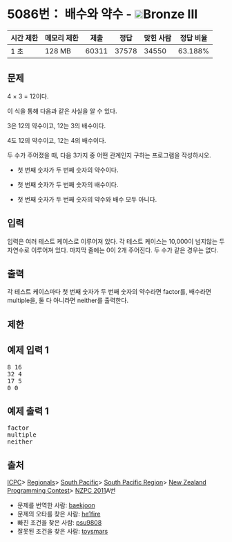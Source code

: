 # 5086번： 배수와 약수 - <img src="https://static.solved.ac/tier_small/3.svg" style="height:20px" />Bronze III


| 시간 제한 | 메모리 제한 | 제출 | 정답 | 맞힌 사람 | 정답 비율 |
| --- | --- | --- | --- | --- | --- |
| 1 초 | 128 MB | 60311 | 37578 | 34550 | 63.188% |


## 문제


4 × 3 = 12이다.

이 식을 통해 다음과 같은 사실을 알 수 있다.

3은 12의 약수이고, 12는 3의 배수이다.

4도 12의 약수이고, 12는 4의 배수이다.

두 수가 주어졌을 때, 다음 3가지 중 어떤 관계인지 구하는 프로그램을 작성하시오.

- 첫 번째 숫자가 두 번째 숫자의 약수이다.

- 첫 번째 숫자가 두 번째 숫자의 배수이다.

- 첫 번째 숫자가 두 번째 숫자의 약수와 배수 모두 아니다.





## 입력


입력은 여러 테스트 케이스로 이루어져 있다. 각 테스트 케이스는 10,000이 넘지않는 두 자연수로 이루어져 있다. 마지막 줄에는 0이 2개 주어진다. 두 수가 같은 경우는 없다.




## 출력


각 테스트 케이스마다 첫 번째 숫자가 두 번째 숫자의 약수라면 factor를, 배수라면 multiple을, 둘 다 아니라면 neither를 출력한다.




## 제한




## 예제 입력 1


<pre>8 16
32 4
17 5
0 0
</pre>


## 예제 출력 1


<pre>factor
multiple
neither
</pre>






## 출처


[ICPC](/category/1)> [Regionals](/category/7)> [South Pacific](/category/92)> [South Pacific Region](/category/104)> [New Zealand Programming Contest](/category/93)> [NZPC 2011](/category/detail/446)A번
- 문제를 번역한 사람: [baekjoon](/user/baekjoon)
- 문제의 오타를 찾은 사람: [he1fire](/user/he1fire)
- 빠진 조건을 찾은 사람: [psu9808](/user/psu9808)
- 잘못된 조건을 찾은 사람: [toysmars](/user/toysmars)




